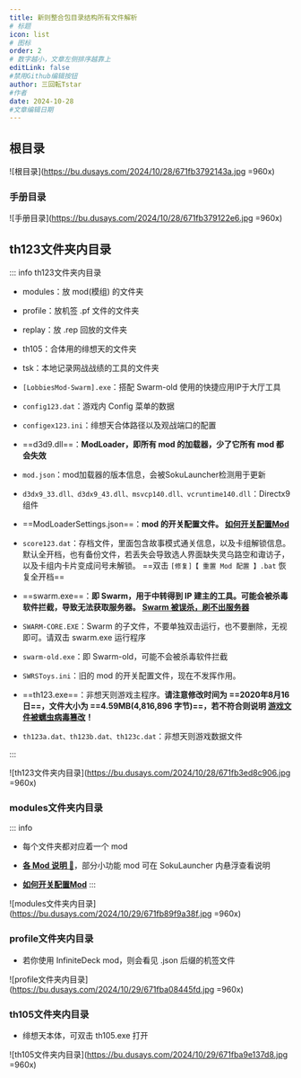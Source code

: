 ```yaml
---
title: 新则整合包目录结构所有文件解析
# 标题
icon: list
# 图标
order: 2
# 数字越小，文章左侧排序越靠上
editLink: false
#禁用Github编辑按钮
author: 三回転Tstar
#作者
date: 2024-10-28
#文章编辑日期
---
```

## 根目录

![根目录](https://bu.dusays.com/2024/10/28/671fb3792143a.jpg =960x)

### 手册目录
![手册目录](https://bu.dusays.com/2024/10/28/671fb379122e6.jpg =960x)

## th123文件夹内目录

::: info th123文件夹内目录
- modules：放 mod(模组) 的文件夹

- profile：放机签 .pf 文件的文件夹

- replay：放 .rep 回放的文件夹

- th105：合体用的绯想天的文件夹

- tsk：本地记录网战战绩的工具的文件夹

- `[LobbiesMod-Swarm].exe`：搭配 Swarm-old 使用的快捷应用IP于大厅工具

- `config123.dat`：游戏内 Config 菜单的数据

- `configex123.ini`：绯想天合体路径以及观战端口的配置

- ==d3d9.dll==：**ModLoader，即所有 mod 的加载器，少了它所有 mod 都会失效**

- `mod.json`：mod加载器的版本信息，会被SokuLauncher检测用于更新

- `d3dx9_33.dll、d3dx9_43.dll、msvcp140.dll、vcruntime140.dll`：Directx9 组件

- ==ModLoaderSettings.json==：**mod 的开关配置文件。 [**如何开关配置Mod**](/mods/WhatsMod.html)**

- `score123.dat`：存档文件，里面包含故事模式通关信息，以及卡组解锁信息。默认全开档，也有备份文件，若丢失会导致选人界面缺失灵乌路空和诹访子，以及卡组内卡片变成问号未解锁。 ==双击 `[修复]【 重置 Mod 配置 】.bat` 恢复全开档==

- ==swarm.exe==：**即 Swarm，用于中转得到 IP 建主的工具。可能会被杀毒软件拦截，导致无法获取服务器。 [**Swarm 被误杀，刷不出服务器**](/Beginners/BeforePlaying.html#swarm%E8%A2%AB%E8%AF%AF%E6%9D%80-%E5%88%B7%E4%B8%8D%E5%87%BA%E6%9C%8D%E5%8A%A1%E5%99%A8)**

- `SWARM-CORE.EXE`：Swarm 的子文件，不要单独双击运行，也不要删除，无视即可。请双击 swarm.exe 运行程序

- `swarm-old.exe`：即 Swarm-old，可能不会被杀毒软件拦截

- `SWRSToys.ini`：旧的 mod 的开关配置文件，现在不发挥作用。

- ==th123.exe==：非想天则游戏主程序。**请注意修改时间为 ==2020年8月16日==，文件大小为 ==4.59MB(4,816,896 字节)==，若不符合则说明 [**游戏文件被蠕虫病毒篡改**](/FAQ/Failed-to-Start/RamnitVirus.html)！**

- `th123a.dat、th123b.dat、th123c.dat`：非想天则游戏数据文件

:::

![th123文件夹内目录](https://bu.dusays.com/2024/10/28/671fb3ed8c906.jpg =960x)

### modules文件夹内目录

::: info
- 每个文件夹都对应着一个 mod

- [**各 Mod 说明 👀**](/mods/)，部分小功能 mod 可在 SokuLauncher 内悬浮查看说明

- [**如何开关配置Mod**](/mods/WhatsMod.html)
:::

![modules文件夹内目录](https://bu.dusays.com/2024/10/29/671fb89f9a38f.jpg =960x)




### profile文件夹内目录

- 若你使用 InfiniteDeck mod，则会看见 .json 后缀的机签文件

![profile文件夹内目录](https://bu.dusays.com/2024/10/29/671fba08445fd.jpg =960x)

### th105文件夹内目录

- 绯想天本体，可双击 th105.exe 打开

![th105文件夹内目录](https://bu.dusays.com/2024/10/29/671fba9e137d8.jpg =960x)

